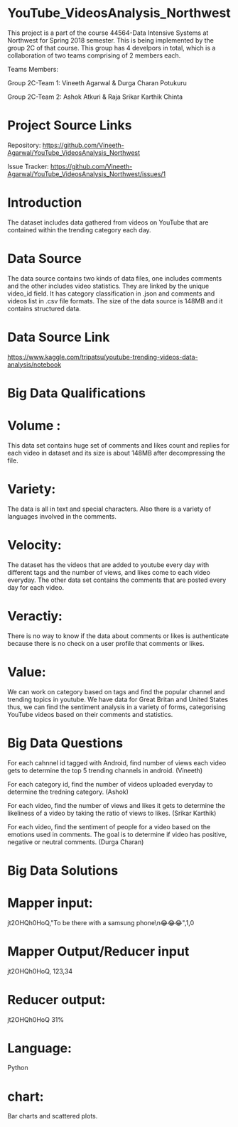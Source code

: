 # YouTube_VideosAnalysis_Northwest
This project is a part of the course 44564-Data Intensive Systems at Northwest for Spring 2018 semester. This is being implemented by the group 2C of that course. This group has 4 develpors in total, which is a collaboration of two teams comprising of 2 members each. 

Teams Members:

Group 2C-Team 1: Vineeth Agarwal & Durga Charan Potukuru

Group 2C-Team 2: Ashok Atkuri & Raja Srikar Karthik Chinta

# Project Source Links
Repository: https://github.com/Vineeth-Agarwal/YouTube_VideosAnalysis_Northwest

Issue Tracker: https://github.com/Vineeth-Agarwal/YouTube_VideosAnalysis_Northwest/issues/1

# Introduction
The dataset includes data gathered from videos on YouTube that are contained within the trending category each day.

# Data Source
The data source contains two kinds of data files, one includes comments and the other includes video statistics. They are linked by the unique video_id field. It has category classification in .json and comments and videos list in .csv file formats.
The size of the data source is 148MB and it contains structured data.

# Data Source Link
https://www.kaggle.com/tripatsu/youtube-trending-videos-data-analysis/notebook

# Big Data Qualifications
# Volume : 
This data set contains huge set of comments and likes count and replies for each video in dataset and its size is about 148MB after decompressing the file.

# Variety: 
The data is all in text and special characters. Also there is a variety of languages involved in the comments. 

# Velocity: 
The dataset has the videos that are added to youtube every day with different tags and the number of views, and likes come to each video everyday. The other data set contains the comments that are posted every day for each video.

# Veractiy: 
There is no way to know if the data about comments or likes is authenticate because there is no check on a user profile that comments or likes.

# Value:
We can work on category based on tags and find the popular channel and trending topics in youtube. We have data for Great Britan and United States thus, we can find the sentiment analysis in a variety of forms, categorising YouTube videos based on their comments and statistics.

# Big Data Questions
For each cahnnel id tagged with Android, find number of views each video gets to determine the top 5 trending channels in android. (Vineeth)

For each category id, find the number of videos uploaded everyday to determine the tredning category. (Ashok)

For each video, find the number of views and likes it gets to determine the likeliness of a video by taking the ratio of views to likes. (Srikar Karthik)

For each video, find the sentiment of people for a video based on the emotions used in comments. The goal is to determine if video has positive, negative or neutral comments. (Durga Charan)

# Big Data Solutions
# Mapper input: 
jt2OHQh0HoQ,"To be there with a samsung phone\n😂😂😂",1,0
# Mapper Output/Reducer input
jt2OHQh0HoQ, 123,34

# Reducer output:  
jt2OHQh0HoQ 31%

# Language:  
Python 

# chart:
Bar charts and scattered plots.